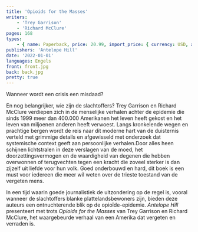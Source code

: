 ```yaml
---
title: 'Opioids for the Masses'
writers:
    - 'Trey Garrison'
    - 'Richard McClure'
pages: 168
types:
    - { name: Paperback, price: 20.99, import_price: { currency: USD, amount: 15.91 }, isbn: 978-1-953730-89-3, size: { height: '216', width: '140', depth: '10' } }
publishers: 'Antelope Hill'
date: '2022-01-01'
languages: Engels
front: front.jpg
back: back.jpg
pretty: true
---
```


Wanneer wordt een crisis een misdaad?
 
En nog belangrijker, wie zijn de slachtoffers? Trey Garrison en Richard McClure verdiepen zich in de menselijke verhalen achter de epidemie die sinds 1999 meer dan 400.000 Amerikanen het leven heeft gekost en het leven van miljoenen anderen heeft verwoest. Langs kronkelende wegen en prachtige bergen wordt de reis naar dit moderne hart van de duisternis verteld met grimmige details en afgewisseld met onderzoek dat systemische context geeft aan persoonlijke verhalen.Door alles heen schijnen lichtstralen in deze verslagen van de moed, het doorzettingsvermogen en de waardigheid van degenen die hebben overwonnen of terugvechten tegen een kracht die zoveel sterker is dan zijzelf uit liefde voor hun volk. Goed onderbouwd en hard, dit boek is een must voor iedereen die meer wil weten over de trieste toestand van de vergeten mens.
 
In een tijd waarin goede journalistiek de uitzondering op de regel is, vooral wanneer de slachtoffers blanke plattelandsbewoners zijn, bieden deze auteurs een ontnuchterende blik op de opioïde-epidemie. *Antelope Hill* presenteert met trots *Opioids for the Masses* van Trey Garrison en Richard McClure, het waargebeurde verhaal van een Amerika dat vergeten en verraden is.
